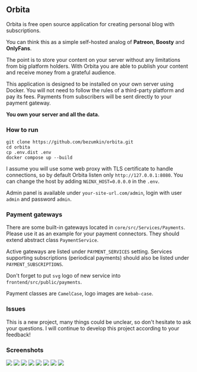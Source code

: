 ## Orbita

Orbita is free open source application for creating personal blog with subscriptions.

You can think this as a simple self-hosted analog of **Patreon**, **Boosty** and **OnlyFans**.

The point is to store your content on your server without any limitations from big platform holders.
With Orbita you are able to publish your content and receive money from a grateful audience.

This application is designed to be installed on your own server using Docker.
You will not need to follow the rules of a third-party platform and pay its fees.
Payments from subscribers will be sent directly to your payment gateway.

**You own your server and all the data.**

### How to run

```
git clone https://github.com/bezumkin/orbita.git
cd orbita
cp .env.dist .env
docker compose up --build
```

I assume you will use some web proxy with TLS certificate to handle connections, so by default Orbita listen only 
`http://127.0.0.1:8080`. You can change the host by adding `NGINX_HOST=0.0.0.0` in the `.env`.

Admin panel is available under `your-site-url.com/admin`, login with user `admin` and password `admin`.

### Payment gateways

There are some built-in gateways located in `core/src/Services/Payments`. 
Please use it as an example for your payment connectors. They should extend abstract class `PaymentService`.

Active gateways are listed under `PAYMENT_SERVICES` setting. 
Services supporting subscriptions (periodical payments) should also be listed under `PAYMENT_SUBSCRIPTIONS`.

Don't forget to put `svg` logo of new service into `frontend/src/public/payments`. 

Payment classes are `CamelCase`, logo images are `kebab-case`.

### Issues

This is a new project, many things could be unclear, so don't hesitate to ask your questions. 
I will continue to develop this project according to your feedback!

### Screenshots
![](https://github.com/bezumkin/orbita/assets/1257284/091525ae-8cbe-4f80-9f60-3581a61536e9)
![](https://github.com/bezumkin/orbita/assets/1257284/597a4e7a-c425-4b87-8d3d-b33a46bd5dec)
![](https://github.com/bezumkin/orbita/assets/1257284/1deecfaa-8b35-49ac-a23f-2940365c2d05)
![](https://github.com/bezumkin/orbita/assets/1257284/c781c47f-3f87-49f1-b442-8684953d07ef)
![](https://github.com/bezumkin/orbita/assets/1257284/261c1d80-8474-4dcb-9a0f-16a153f2ff0a)
![](https://github.com/bezumkin/orbita/assets/1257284/a6716d52-bd2f-4319-967d-dd826810b031)
![](https://github.com/bezumkin/orbita/assets/1257284/44aa03d7-366c-46f2-824f-f66ee5d1119e)
![](https://github.com/bezumkin/orbita/assets/1257284/1f274977-b16c-426e-9808-3f9175da7ce7)
